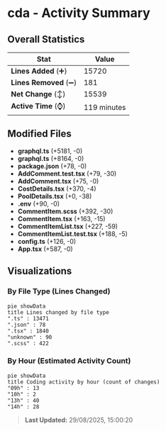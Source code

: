 # cda - Activity Summary 

## Overall Statistics

| Stat                   | Value                                                             |
| ---------------------- | ----------------------------------------------------------------- |
| **Lines Added** (➕)   | 15720                                          |
| **Lines Removed** (➖) | 181                                        |
| **Net Change** (↕)    | 15539                |
| **Active Time** (⌚)   | 119 minutes |


## Modified Files
- **graphql.ts** (+5181, -0)
- **graphql.ts** (+8164, -0)
- **package.json** (+78, -0)
- **AddComment.test.tsx** (+79, -30)
- **AddComment.tsx** (+75, -0)
- **CostDetails.tsx** (+370, -4)
- **PoolDetails.tsx** (+0, -38)
- **.env** (+90, -0)
- **CommentItem.scss** (+392, -30)
- **CommentItem.tsx** (+163, -15)
- **CommentItemList.tsx** (+227, -59)
- **CommentItemList.test.tsx** (+188, -5)
- **config.ts** (+126, -0)
- **App.tsx** (+587, -0)

## Visualizations

### By File Type (Lines Changed)

```mermaid
pie showData
title Lines changed by file type
".ts" : 13471
".json" : 78
".tsx" : 1840
"unknown" : 90
".scss" : 422
```

### By Hour (Estimated Activity Count)

```mermaid
pie showData
title Coding activity by hour (count of changes)
"09h" : 13
"10h" : 2
"13h" : 40
"14h" : 28
```


> **Last Updated:** 29/08/2025, 15:00:20